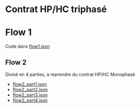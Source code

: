# Contrat HP/HC triphasé
# Flow 1
Code dans [flow1.json](./flow1.json)
## Flow 2
Divisé en 4 parties, à reprendre du contrat HP/HC Monophasé
* [flow2_part1.json](../monophasé/flow2_part1.json)
* [flow2_part2.json](../monophasé/flow2_part2.json)
* [flow2_part3.json](../monophasé/flow2_part3.json)
* [flow2_part4.json](../monophasé/low2_part4.json)

